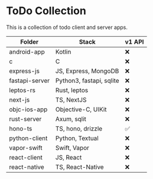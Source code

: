 # ToDo Collection
This is a collection of todo client and server apps.

| Folder | Stack | v1 API |
| --- | --- | --- |
| android-app | Kotlin |  ❌ |
| c | C | ❌ |
| express-js | JS, Express, MongoDB | ❌ |
| fastapi-server | Python3, fastapi, sqlite | ❌ |
| leptos-rs | Rust, leptos | ❌ |
| next-js | TS, NextJS | ❌ |
| objc-ios-app | Objective-C, UIKit | ❌ |
| rust-server | Axum, sqlit | ❌ |
| hono-ts | TS, hono, drizzle | ✅ |
| python-client | Python, Textual | ❌ |
| vapor-swift | Swift, Vapor | ❌ |
| react-client | JS, React | ❌ |
| react-native | TS, React-Native | ❌ |